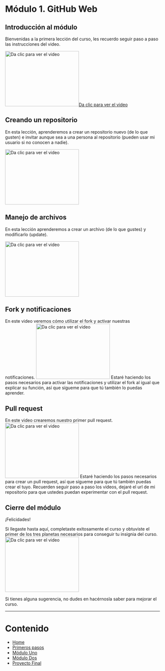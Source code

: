 # Módulo 1. GitHub Web

## Introducción al módulo

Bienvenidas a la primera lección del curso, les recuerdo seguir paso a paso las instrucciones del video.

<a href="https://youtu.be/UtGT8VD9jZI
" target="_blank"><img src="http://img.youtube.com/vi/UtGT8VD9jZI/0.jpg" 
alt="Da clic para ver el video" width="240" height="180"/>Da clic para ver el video</a>

## Creando un repositorio

En esta lección, aprenderemos a crear un repositorio nuevo (de lo que gusten) e invitar aunque sea a una persona
al repositorio (pueden usar mi usuario si no conocen a nadie).

<a href="https://youtu.be/S4ZB4DtB0XA
" target="_blank"><img src="http://img.youtube.com/vi/S4ZB4DtB0XA/0.jpg" 
alt="Da clic para ver el video" width="240" height="180"/></a>

## Manejo de archivos

En esta lección aprenderemos a crear un archivo (de lo que gustes) y modificarlo (update).

<a href="https://youtu.be/iS4tYPlyPXY
" target="_blank"><img src="http://img.youtube.com/vi/iS4tYPlyPXY/0.jpg" 
alt="Da clic para ver el video" width="240" height="180"/></a>

## Fork y notificaciones

En este video veremos cómo utilizar el fork y activar nuestras notificaciones.
<a href="https://youtu.be/4l53TW35DVI
" target="_blank"><img src="http://img.youtube.com/vi/4l53TW35DVI/0.jpg" 
alt="Da clic para ver el video" width="240" height="180"/></a>
Estaré haciendo los pasos necesarios para activar las notificaciones y utilizar el fork al igual que explicar su función, así que sígueme para que tú también lo puedas aprender.

## Pull request

En este video crearemos nuestro primer pull request.
<a href="https://youtu.be/AbDphh8fguI
" target="_blank"><img src="http://img.youtube.com/vi/AbDphh8fguI/0.jpg" 
alt="Da clic para ver el video" width="240" height="180"/></a>
Estaré haciendo los pasos necesarios para crear un pull request, así que sígueme para que tú también puedas crear el tuyo.
Recuerden seguir paso a paso los videos, dejaré el url de mi repositorio para que ustedes puedan experimentar con el pull request.

## Cierre del módulo

¡Felicidades!

Si llegaste hasta aquí, completaste exitosamente el curso y obtuviste el primer de los tres planetas necesarios para conseguir tu insignia del curso.
<a href="https://youtu.be/rHUPFWaG64Q
" target="_blank"><img src="http://img.youtube.com/vi/rHUPFWaG64Q/0.jpg" 
alt="Da clic para ver el video" width="240" height="180"/></a>

Si tienes alguna sugerencia, no dudes en hacérnosla saber para mejorar el curso.

---

# Contenido

- [Home](https://patroneshermosos-oficial.github.io/github-basics)
- [Primeros pasos](https://patroneshermosos-oficial.github.io/github-basics/primeros-pasos)
- [Módulo Uno](https://patroneshermosos-oficial.github.io/github-basics/modulo-uno)
- [Módulo Dos](https://patroneshermosos-oficial.github.io/github-basics/modulo-dos)
- [Proyecto Final](https://patroneshermosos-oficial.github.io/github-basics/proyecto-final)
